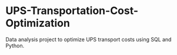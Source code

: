 # UPS-Transportation-Cost-Optimization
Data analysis project to optimize UPS transport costs using SQL and Python.
